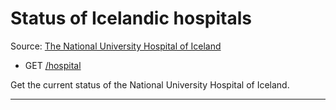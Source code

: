 # Status of Icelandic hospitals

Source: [The National University Hospital of Iceland](http://landspitali.is)

-  GET [/hospital](https://apis.is/hospital)

Get the current status of the National University Hospital of Iceland.

---
